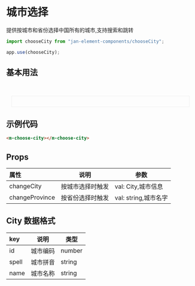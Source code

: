 # 城市选择

提供按城市和省份选择中国所有的城市,支持搜索和跳转

```js
import chooseCity from "jan-element-components/chooseCity";

app.use(chooseCity);
```

## 基本用法

<br>
 <div style="padding:1em;margin:1em;border:1px solid #eee">
    <m-choose-city></m-choose-city>
 </div>

 <style  scoped>
.result {
  display: flex;
  width: fit-content;
  align-items: center;
  cursor: pointer;
}

.rotate {
  transform: rotate(180deg);
}

svg {
  width: 1em;
  height: 1em;
  position: relative;
  top: 2px;
  margin-left: 4px;
  transition: all 0.025s linear;
}

.container {
  padding: 6px;
}

.city,
.province {
  display: flex;
  flex-wrap: wrap;
  margin-top: 10px;
  margin-bottom: 10px;

}

.city,
.province .item {
    padding: 3px 6px;
    margin-right: 8px;
    border: 1px solid #eee;
    margin-bottom: 8px;
    cursor: pointer;
  }

.city-name,
.province-name {
  display: flex;
  flex-wrap: wrap;
  align-content: center;


}

  .city-name-item,
  .province-name-item {
    margin-right: 6px;
    margin-bottom: 6px;
    cursor: pointer;
  }
</style>

## 示例代码

```html
<m-choose-city></m-choose-city>
```

## Props

| 属性           | 说明             | 参数                 |
| :------------- | ---------------- | -------------------- |
| changeCity     | 按城市选择时触发 | val: City,城市信息   |
| changeProvince | 按省份选择时触发 | val: string,城市名字 |

## City 数据格式

| key   | 说明     | 类型   |
| :---- | -------- | ------ |
| id    | 城市编码 | number |
| spell | 城市拼音 | string |
| name  | 城市名称 | string |
